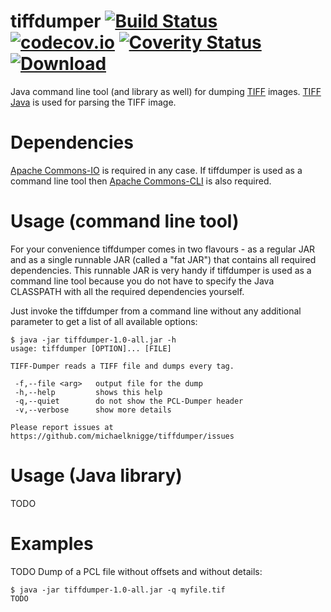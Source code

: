 # tiffdumper [![Build Status](https://travis-ci.org/michaelknigge/tiffdumper.svg?branch=master)](https://travis-ci.org/michaelknigge/tiffdumper) [![codecov.io](https://codecov.io/github/michaelknigge/tiffdumper/coverage.svg?branch=master)](https://codecov.io/github/michaelknigge/tiffdumper?branch=master) [![Coverity Status](https://scan.coverity.com/projects/11868/badge.svg)](https://scan.coverity.com/projects/11868) [![Download](https://api.bintray.com/packages/michaelknigge/maven/tiffdumper/images/download.svg) ](https://bintray.com/michaelknigge/maven/tiffdumper/_latestVersion)

Java command line tool (and library as well) for dumping [TIFF](https://en.wikipedia.org/wiki/TIFF) images. [TIFF Java](https://github.com/ngageoint/tiff-java) is used for parsing the TIFF image.

# Dependencies
[Apache Commons-IO](http://commons.apache.org/proper/commons-io/) is required in any case. If tiffdumper is used as a command line tool then [Apache Commons-CLI](http://commons.apache.org/proper/commons-cli/) is also required.

# Usage (command line tool)
For your convenience tiffdumper comes in two flavours - as a regular JAR and as a single runnable JAR (called a "fat JAR") that contains all required dependencies. This runnable JAR is very handy if tiffdumper is used as a command line tool because you do not have to specify the Java CLASSPATH with all the required dependencies yourself.

Just invoke the tiffdumper from a command line without any additional parameter to get a list of all available options:

```
$ java -jar tiffdumper-1.0-all.jar -h
usage: tiffdumper [OPTION]... [FILE]

TIFF-Dumper reads a TIFF file and dumps every tag.

 -f,--file <arg>   output file for the dump
 -h,--help         shows this help
 -q,--quiet        do not show the PCL-Dumper header
 -v,--verbose      show more details

Please report issues at https://github.com/michaelknigge/tiffdumper/issues
```

# Usage (Java library)
TODO

# Examples
TODO
Dump of a PCL file without offsets and without details:

```
$ java -jar tiffdumper-1.0-all.jar -q myfile.tif
TODO
```
